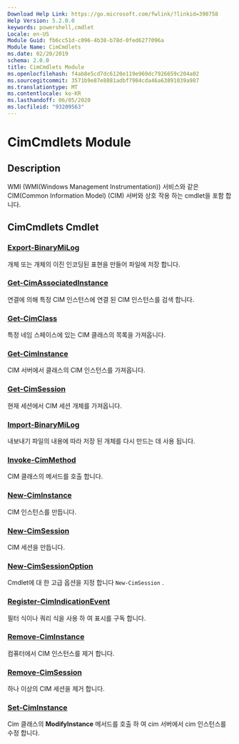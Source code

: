 ```yaml
---
Download Help Link: https://go.microsoft.com/fwlink/?linkid=390758
Help Version: 5.2.0.0
keywords: powershell,cmdlet
Locale: en-US
Module Guid: fb6cc51d-c096-4b38-b78d-0fed6277096a
Module Name: CimCmdlets
ms.date: 02/20/2019
schema: 2.0.0
title: CimCmdlets Module
ms.openlocfilehash: f4ab8e5cd7dc6120e119e969dc7926659c204a02
ms.sourcegitcommit: 3571b9e87e8881adbf7984cda46a63891039a987
ms.translationtype: MT
ms.contentlocale: ko-KR
ms.lasthandoff: 06/05/2020
ms.locfileid: "93209563"
---
```

# CimCmdlets Module

## Description

WMI (WMI(Windows Management Instrumentation)) 서비스와 같은 CIM(Common Information Model) (CIM) 서버와 상호 작용 하는 cmdlet을 포함 합니다.

## CimCmdlets Cmdlet

### [Export-BinaryMiLog](Export-BinaryMiLog.md)
개체 또는 개체의 이진 인코딩된 표현을 만들어 파일에 저장 합니다.

### [Get-CimAssociatedInstance](Get-CimAssociatedInstance.md)
연결에 의해 특정 CIM 인스턴스에 연결 된 CIM 인스턴스를 검색 합니다.

### [Get-CimClass](Get-CimClass.md)
특정 네임 스페이스에 있는 CIM 클래스의 목록을 가져옵니다.

### [Get-CimInstance](Get-CimInstance.md)
CIM 서버에서 클래스의 CIM 인스턴스를 가져옵니다.

### [Get-CimSession](Get-CimSession.md)
현재 세션에서 CIM 세션 개체를 가져옵니다.

### [Import-BinaryMiLog](Import-BinaryMiLog.md)
내보내기 파일의 내용에 따라 저장 된 개체를 다시 만드는 데 사용 됩니다.

### [Invoke-CimMethod](Invoke-CimMethod.md)
CIM 클래스의 메서드를 호출 합니다.

### [New-CimInstance](New-CimInstance.md)
CIM 인스턴스를 만듭니다.

### [New-CimSession](New-CimSession.md)
CIM 세션을 만듭니다.

### [New-CimSessionOption](New-CimSessionOption.md)
Cmdlet에 대 한 고급 옵션을 지정 합니다 `New-CimSession` .

### [Register-CimIndicationEvent](Register-CimIndicationEvent.md)
필터 식이나 쿼리 식을 사용 하 여 표시를 구독 합니다.

### [Remove-CimInstance](Remove-CimInstance.md)
컴퓨터에서 CIM 인스턴스를 제거 합니다.

### [Remove-CimSession](Remove-CimSession.md)
하나 이상의 CIM 세션을 제거 합니다.

### [Set-CimInstance](Set-CimInstance.md)
Cim 클래스의 **ModifyInstance** 메서드를 호출 하 여 cim 서버에서 cim 인스턴스를 수정 합니다.
